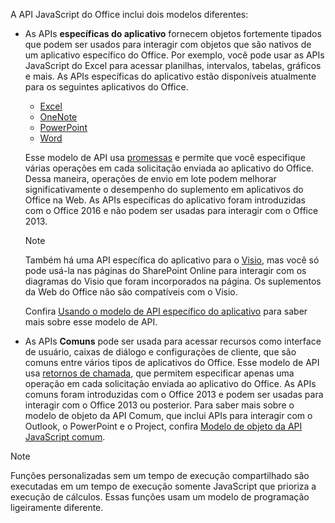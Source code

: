 A API JavaScript do Office inclui dois modelos diferentes:

- As APIs **específicas do aplicativo** fornecem objetos fortemente tipados que podem ser usados para interagir com objetos que são nativos de um aplicativo específico do Office. Por exemplo, você pode usar as APIs JavaScript do Excel para acessar planilhas, intervalos, tabelas, gráficos e mais. As APIs específicas do aplicativo estão disponíveis atualmente para os seguintes aplicativos do Office.

    - [Excel](../reference/overview/excel-add-ins-reference-overview.md)
    - [OneNote](../reference/overview/onenote-add-ins-javascript-reference.md)
    - [PowerPoint](../reference/overview/powerpoint-add-ins-reference-overview.md)
    - [Word](../reference/overview/word-add-ins-reference-overview.md)

    Esse modelo de API usa [promessas](https://developer.mozilla.org/docs/Web/JavaScript/Reference/Global_Objects/Promise) e permite que você especifique várias operações em cada solicitação enviada ao aplicativo do Office. Dessa maneira, operações de envio em lote podem melhorar significativamente o desempenho do suplemento em aplicativos do Office na Web. As APIs específicas do aplicativo foram introduzidas com o Office 2016 e não podem ser usadas para interagir com o Office 2013.

    > [!NOTE]
    > Também há uma API específica do aplicativo para o [Visio](../reference/overview/visio-javascript-reference-overview.md), mas você só pode usá-la nas páginas do SharePoint Online para interagir com os diagramas do Visio que foram incorporados na página. Os suplementos da Web do Office não são compatíveis com o Visio.

    Confira [Usando o modelo de API específico do aplicativo](../develop/application-specific-api-model.md) para saber mais sobre esse modelo de API.

- As APIs **Comuns** pode ser usada para acessar recursos como interface de usuário, caixas de diálogo e configurações de cliente, que são comuns entre vários tipos de aplicativos do Office. Esse modelo de API usa [retornos de chamada](https://developer.mozilla.org/docs/Glossary/Callback_function), que permitem especificar apenas uma operação em cada solicitação enviada ao aplicativo do Office. As APIs comuns foram introduzidas com o Office 2013 e podem ser usadas para interagir com o Office 2013 ou posterior. Para saber mais sobre o modelo de objeto da API Comum, que inclui APIs para interagir com o Outlook, o PowerPoint e o Project, confira [Modelo de objeto da API JavaScript comum](../develop/office-javascript-api-object-model.md).

> [!NOTE]
>Funções personalizadas sem um tempo de execução compartilhado são executadas em um tempo de execução somente JavaScript que prioriza a execução de cálculos. Essas funções usam um modelo de programação ligeiramente diferente.
